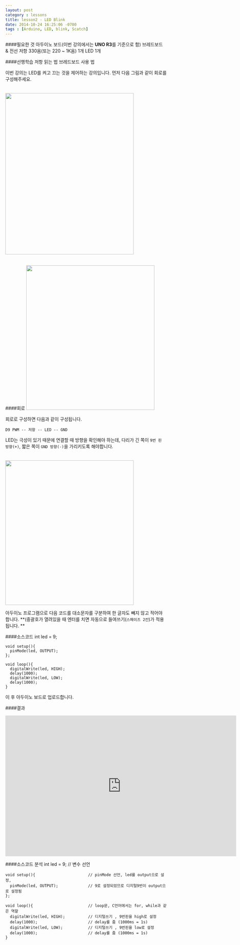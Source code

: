```yaml
---
layout: post
category : lessons
title: lesson2 - LED Blink
date: 2014-10-24 16:25:06 -0700
tags : [Arduino, LED, blink, Scatch]
---
```


####필요한 것
    아두이노 보드(이번 강의에서는 **UNO R3**를 기준으로 함)
    브레드보드 & 전선
    저항 330옴(또는 220 ~ 1K옴) 1개
    LED 1개
    
####선행학습
    저항 읽는 법
    브레드보드 사용 법
    
이번 강의는 LED를 켜고 끄는 것을 제어하는 강의입니다.
먼저 다음 그림과 같이 회로를 구성해주세요.

<img class="irc_mi" style="margin-top: 20px;" src="https://lh3.googleusercontent.com/-LCUy3w9ySW4/VFZPurV5wII/AAAAAAAAADQ/uOPnzjhG_OU/w496-h623-no/led1.png" width="400" height="502">

####회로
<img class="irc_mi" style="margin-top: 20px;" src="https://lh5.googleusercontent.com/-S6Ks1PWA5wc/VFZPumwjYaI/AAAAAAAAADE/mAkL4BMQccg/w555-h623-no/led2.png" width="400" height="450">

회로로 구성하면 다음과 같이 구성됩니다.
    
    D9 PWM -- 저항 -- LED -- GND
    
LED는 극성이 있기 때문에 연결할 때 방향을 확인해야 하는데, 다리가 긴 쪽이 `9번 핀 방향(+)`, 짧은 쪽이 `GND 방향(-)`을 가리키도록 해야합니다.

<img class="irc_mi" style="margin-top: 20px;" src="https://lh5.googleusercontent.com/-fnffaq6NDgA/VFZPujDEqVI/AAAAAAAAADA/6SOJiOuaM9w/w500-h600-no/led3.png" width="400" height="450">

아두이노 프로그램으로 다음 코드를 대소문자를 구분하여 한 글자도 빼지 않고 적어야 합니다.
**(중괄호가 열려있을 때 엔터를 치면 자동으로 들여쓰기(`스페이즈 2칸`)가 적용됩니다. **

####소스코드
    int led = 9;
    
    void setup(){
      pinMode(led, OUTPUT);
    };
    
    void loop(){
      digitalWrite(led, HIGH);
      delay(1000);
      digitalWrite(led, LOW);
      delay(1000);
    }

이 후 아두이노 보드로 업로드합니다.

####결과
<iframe width="720" height="438" src="http://serviceapi.nmv.naver.com/flash/convertIframeTag.nhn?vid=D95EDE81AB92D7B133CF6ADFD10800810E81&outKey=V1278f1edd080349b692d977d5a4b782b337421e889b2d4ccecb6977d5a4b782b3374" frameborder="no" scrolling="no"></iframe>

####소스코드 분석
    int led = 9;                        // 변수 선언
    
    void setup(){                       // pinMode 선언, led를 output으로 설정, 
      pinMode(led, OUTPUT);             // 9로 설정되었므로 디지털9번이 output으로 설정됨
    };
    
    void loop(){                        // loop문, C언어에서는 for, while과 같은 역할
      digitalWrite(led, HIGH);          // 디지털쓰기 , 9번핀을 high로 설정
      delay(1000);                      // delay를 줌 (1000ms = 1s)
      digitalWrite(led, LOW);           // 디지털쓰기 , 9번핀을 low로 설정
      delay(1000);                      // delay를 줌 (1000ms = 1s)
    }
